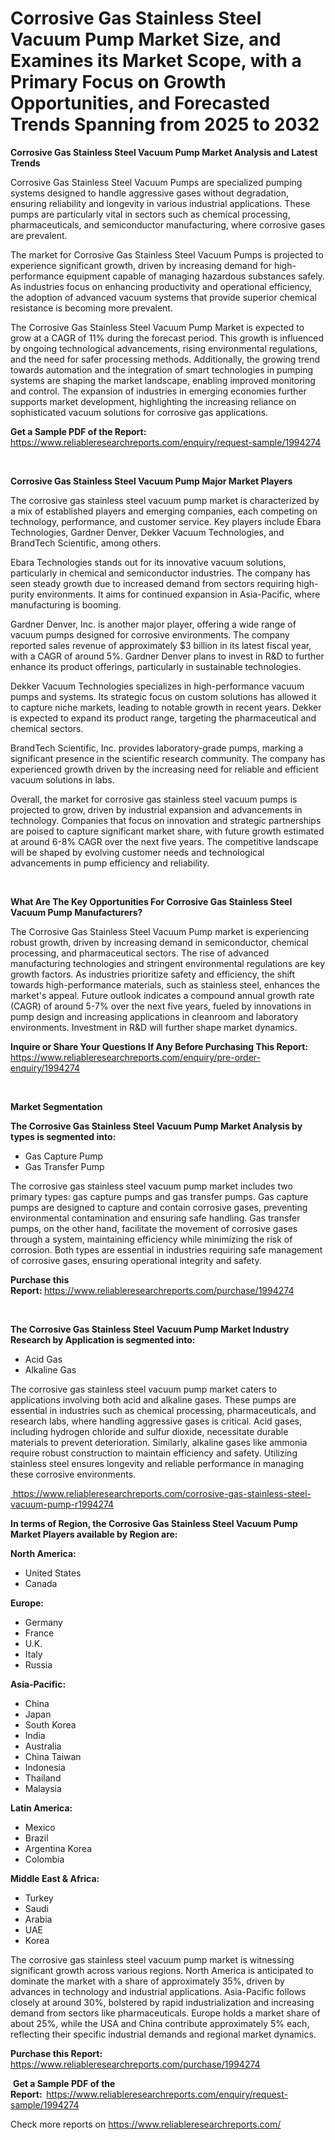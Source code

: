 <p><h1>Corrosive Gas Stainless Steel Vacuum Pump Market Size, and Examines its Market Scope, with a Primary Focus on Growth Opportunities, and Forecasted Trends Spanning from 2025 to 2032</h1></p><p><strong>Corrosive Gas Stainless Steel Vacuum Pump Market Analysis and Latest Trends</strong></p>
<p><p>Corrosive Gas Stainless Steel Vacuum Pumps are specialized pumping systems designed to handle aggressive gases without degradation, ensuring reliability and longevity in various industrial applications. These pumps are particularly vital in sectors such as chemical processing, pharmaceuticals, and semiconductor manufacturing, where corrosive gases are prevalent.</p><p>The market for Corrosive Gas Stainless Steel Vacuum Pumps is projected to experience significant growth, driven by increasing demand for high-performance equipment capable of managing hazardous substances safely. As industries focus on enhancing productivity and operational efficiency, the adoption of advanced vacuum systems that provide superior chemical resistance is becoming more prevalent. </p><p>The Corrosive Gas Stainless Steel Vacuum Pump Market is expected to grow at a CAGR of 11% during the forecast period. This growth is influenced by ongoing technological advancements, rising environmental regulations, and the need for safer processing methods. Additionally, the growing trend towards automation and the integration of smart technologies in pumping systems are shaping the market landscape, enabling improved monitoring and control. The expansion of industries in emerging economies further supports market development, highlighting the increasing reliance on sophisticated vacuum solutions for corrosive gas applications.</p></p>
<p><strong>Get a Sample PDF of the Report:&nbsp;</strong> <a href="https://www.reliableresearchreports.com/enquiry/request-sample/1994274?utm_campaign=2222&utm_medium=2&utm_source=Github&utm_content=ia&utm_term=02032025&utm_id=corrosive-gas-stainless-steel-vacuum-pump">https://www.reliableresearchreports.com/enquiry/request-sample/1994274</a></p>
<p>&nbsp;</p>
<p><strong>Corrosive Gas Stainless Steel Vacuum Pump Major Market Players</strong></p>
<p><p>The corrosive gas stainless steel vacuum pump market is characterized by a mix of established players and emerging companies, each competing on technology, performance, and customer service. Key players include Ebara Technologies, Gardner Denver, Dekker Vacuum Technologies, and BrandTech Scientific, among others.</p><p>Ebara Technologies stands out for its innovative vacuum solutions, particularly in chemical and semiconductor industries. The company has seen steady growth due to increased demand from sectors requiring high-purity environments. It aims for continued expansion in Asia-Pacific, where manufacturing is booming.</p><p>Gardner Denver, Inc. is another major player, offering a wide range of vacuum pumps designed for corrosive environments. The company reported sales revenue of approximately $3 billion in its latest fiscal year, with a CAGR of around 5%. Gardner Denver plans to invest in R&D to further enhance its product offerings, particularly in sustainable technologies.</p><p>Dekker Vacuum Technologies specializes in high-performance vacuum pumps and systems. Its strategic focus on custom solutions has allowed it to capture niche markets, leading to notable growth in recent years. Dekker is expected to expand its product range, targeting the pharmaceutical and chemical sectors.</p><p>BrandTech Scientific, Inc. provides laboratory-grade pumps, marking a significant presence in the scientific research community. The company has experienced growth driven by the increasing need for reliable and efficient vacuum solutions in labs.</p><p>Overall, the market for corrosive gas stainless steel vacuum pumps is projected to grow, driven by industrial expansion and advancements in technology. Companies that focus on innovation and strategic partnerships are poised to capture significant market share, with future growth estimated at around 6-8% CAGR over the next five years. The competitive landscape will be shaped by evolving customer needs and technological advancements in pump efficiency and reliability.</p></p>
<p>&nbsp;</p>
<p><strong>What Are The Key Opportunities For Corrosive Gas Stainless Steel Vacuum Pump Manufacturers?</strong></p>
<p><p>The Corrosive Gas Stainless Steel Vacuum Pump market is experiencing robust growth, driven by increasing demand in semiconductor, chemical processing, and pharmaceutical sectors. The rise of advanced manufacturing technologies and stringent environmental regulations are key growth factors. As industries prioritize safety and efficiency, the shift towards high-performance materials, such as stainless steel, enhances the market's appeal. Future outlook indicates a compound annual growth rate (CAGR) of around 5-7% over the next five years, fueled by innovations in pump design and increasing applications in cleanroom and laboratory environments. Investment in R&D will further shape market dynamics.</p></p>
<p><strong>Inquire or Share Your Questions If Any Before Purchasing This Report:</strong> <a href="https://www.reliableresearchreports.com/enquiry/pre-order-enquiry/1994274?utm_campaign=2222&utm_medium=2&utm_source=Github&utm_content=ia&utm_term=02032025&utm_id=corrosive-gas-stainless-steel-vacuum-pump">https://www.reliableresearchreports.com/enquiry/pre-order-enquiry/1994274</a></p>
<p>&nbsp;</p>
<p><strong>Market Segmentation</strong></p>
<p><strong>The Corrosive Gas Stainless Steel Vacuum Pump Market Analysis by types is segmented into:</strong></p>
<p><ul><li>Gas Capture Pump</li><li>Gas Transfer Pump</li></ul></p>
<p><p>The corrosive gas stainless steel vacuum pump market includes two primary types: gas capture pumps and gas transfer pumps. Gas capture pumps are designed to capture and contain corrosive gases, preventing environmental contamination and ensuring safe handling. Gas transfer pumps, on the other hand, facilitate the movement of corrosive gases through a system, maintaining efficiency while minimizing the risk of corrosion. Both types are essential in industries requiring safe management of corrosive gases, ensuring operational integrity and safety.</p></p>
<p><strong>Purchase this Report:&nbsp;</strong><a href="https://www.reliableresearchreports.com/purchase/1994274?utm_campaign=2222&utm_medium=2&utm_source=Github&utm_content=ia&utm_term=02032025&utm_id=corrosive-gas-stainless-steel-vacuum-pump">https://www.reliableresearchreports.com/purchase/1994274</a></p>
<p>&nbsp;</p>
<p><strong>The Corrosive Gas Stainless Steel Vacuum Pump Market Industry Research by Application is segmented into:</strong></p>
<p><ul><li>Acid Gas</li><li>Alkaline Gas</li></ul></p>
<p><p>The corrosive gas stainless steel vacuum pump market caters to applications involving both acid and alkaline gases. These pumps are essential in industries such as chemical processing, pharmaceuticals, and research labs, where handling aggressive gases is critical. Acid gases, including hydrogen chloride and sulfur dioxide, necessitate durable materials to prevent deterioration. Similarly, alkaline gases like ammonia require robust construction to maintain efficiency and safety. Utilizing stainless steel ensures longevity and reliable performance in managing these corrosive environments.</p></p>
<p><a href="https://www.reliableresearchreports.com/corrosive-gas-stainless-steel-vacuum-pump-r1994274?utm_campaign=2222&utm_medium=2&utm_source=Github&utm_content=ia&utm_term=02032025&utm_id=corrosive-gas-stainless-steel-vacuum-pump">&nbsp;https://www.reliableresearchreports.com/corrosive-gas-stainless-steel-vacuum-pump-r1994274</a></p>
<p><strong>In terms of Region, the Corrosive Gas Stainless Steel Vacuum Pump Market Players available by Region are:</strong></p>
<p>
    <p> <strong> North America: </strong>
        <ul>
            <li>United States</li>
            <li>Canada</li>
        </ul>
        </p> 
    <p> <strong> Europe: </strong>
        <ul>
            <li>Germany</li>
            <li>France</li>
            <li>U.K.</li>
            <li>Italy</li>
            <li>Russia</li>
        </ul>
        </p> 
    <p> <strong> Asia-Pacific: </strong>
        <ul>
            <li>China</li>
            <li>Japan</li>
            <li>South Korea</li>
            <li>India</li>
            <li>Australia</li>
            <li>China Taiwan</li>
            <li>Indonesia</li>
            <li>Thailand</li>
            <li>Malaysia</li>
        </ul>
        </p> 
    <p> <strong> Latin America: </strong>
        <ul>
            <li>Mexico</li>
            <li>Brazil</li>
            <li>Argentina Korea</li>
            <li>Colombia</li>
        </ul>
        </p> 
    <p> <strong> Middle East & Africa: </strong>
        <ul>
            <li>Turkey</li>
            <li>Saudi</li>
            <li>Arabia</li>
            <li>UAE</li>
            <li>Korea</li>
        </ul>
    </p>
    </p>
<p><p>The corrosive gas stainless steel vacuum pump market is witnessing significant growth across various regions. North America is anticipated to dominate the market with a share of approximately 35%, driven by advances in technology and industrial applications. Asia-Pacific follows closely at around 30%, bolstered by rapid industrialization and increasing demand from sectors like pharmaceuticals. Europe holds a market share of about 25%, while the USA and China contribute approximately 5% each, reflecting their specific industrial demands and regional market dynamics.</p></p>
<p><strong>Purchase this Report: </strong><a href="https://www.reliableresearchreports.com/purchase/1994274?utm_campaign=2222&utm_medium=2&utm_source=Github&utm_content=ia&utm_term=02032025&utm_id=corrosive-gas-stainless-steel-vacuum-pump">https://www.reliableresearchreports.com/purchase/1994274</a></p>
<p>&nbsp;<strong>Get a Sample PDF of the Report:&nbsp;&nbsp;</strong><a href="https://www.reliableresearchreports.com/enquiry/request-sample/1994274?utm_campaign=2222&utm_medium=2&utm_source=Github&utm_content=ia&utm_term=02032025&utm_id=corrosive-gas-stainless-steel-vacuum-pump">https://www.reliableresearchreports.com/enquiry/request-sample/1994274</a></p>
<p><strong></strong></p>
<p>Check more reports on <a href="https://www.reliableresearchreports.com/?utm_campaign=2222&utm_medium=2&utm_source=Github&utm_content=ia&utm_term=02032025&utm_id=corrosive-gas-stainless-steel-vacuum-pump">https://www.reliableresearchreports.com/</a></p>